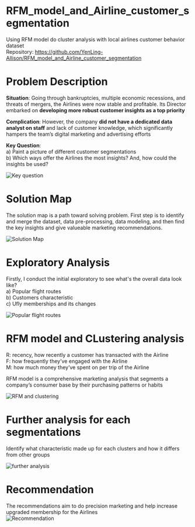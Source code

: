 # RFM_model_and_Airline_customer_segmentation
Using RFM model do cluster analysis with local airlines customer behavior dataset  
Repository: https://github.com/YenLing-Allison/RFM_model_and_Airline_customer_segmentation

# Problem Description
**Situation**: Going through bankruptcies, multiple economic recessions, and threats of mergers, the Airlines were now stable and profitable. Its Director embarked on **developing more robust customer insights as a top priority**  

**Complication**: However, the company **did not have a dedicated data analyst on staff** and lack of customer knowledge, which significantly hampers the team’s digital marketing and advertising efforts  

**Key Question**:  
a) Paint a picture of different customer segmentations  
b) Which ways offer the Airlines the most insights? And, how could the insights be used?  

![Key question](https://github.com/YenLing-Allison/RFM_model_and_Airline_customer_segmentation/assets/144725779/b637baa1-b3ca-46a3-aa44-c11d9f3cff16)

# Solution Map
The solution map is a path toward solving problem. First step is to identify and merge the dataset, data pre-processing, data modeling, and then find the key insights and give valueable marketing recommendations.  

![Solution Map](https://github.com/YenLing-Allison/RFM_model_and_Airline_customer_segmentation/assets/144725779/06257cb3-095e-4ea3-b51c-cb2f7f227626)

# Exploratory Analysis
Firstly, I conduct the initial exploratory to see what's the overall data look like?  
a) Popular flight routes  
b) Customers characteristic  
c) Ufly memberships and its changes  

![Popular flight routes](https://github.com/YenLing-Allison/RFM_model_and_Airline_customer_segmentation/assets/144725779/4fc5201e-92e4-4bc0-b597-e3b074261302)

# RFM model and CLustering analysis
R: recency, how recently a customer has transacted with the Airline   
F: how frequently they’ve engaged with the Airline  
M: how much money they’ve spent on per trip of the Airline  

RFM model is a comprehensive marketing analysis that segments a company’s consumer base by their purchasing patterns or habits  

![RFM and clustering](https://github.com/YenLing-Allison/RFM_model_and_Airline_customer_segmentation/assets/144725779/b2eb676f-892b-4cd6-8ede-838a0aa93ab7)

# Further analysis for each segmentations
Identify what characteristic made up for each clusters and how it differs from other groups  

![further analysis](https://github.com/YenLing-Allison/RFM_model_and_Airline_customer_segmentation/assets/144725779/fe27bcf3-cacb-4807-b7ff-ffd139098cb0)

# Recommendation
The recommendations aim to do precision marketing and help increase upgraded membership for the Airlines  
![Recommendation](https://github.com/YenLing-Allison/RFM_model_and_Airline_customer_segmentation/assets/144725779/46fc38bd-0fae-4be2-a49b-5b269f8bb8f2)



